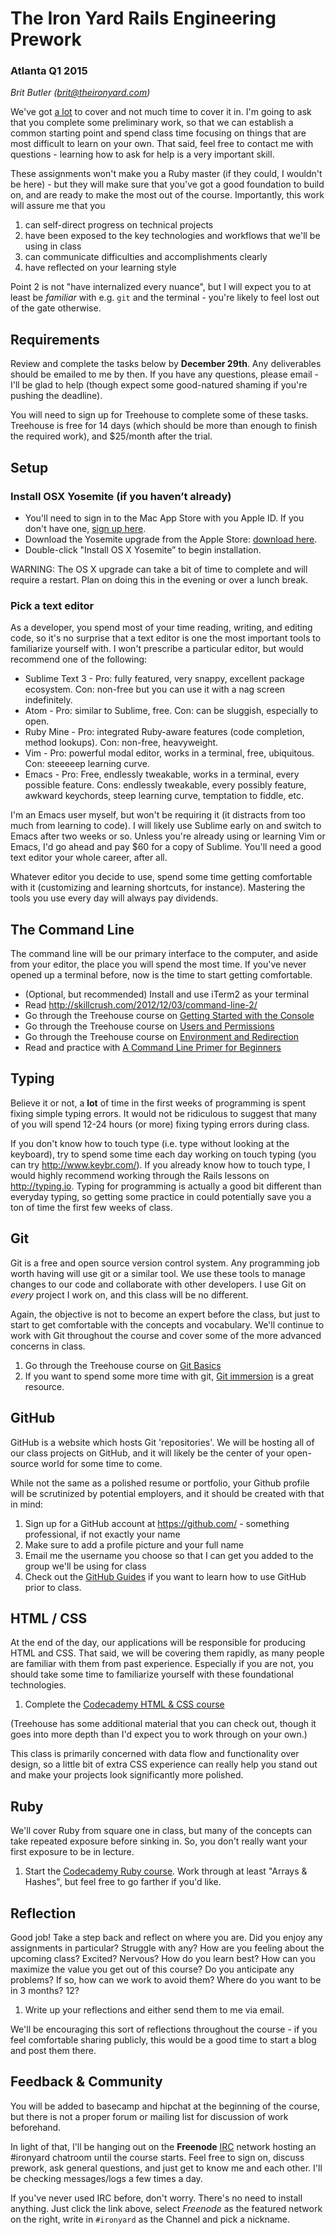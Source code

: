 # The Iron Yard Rails Engineering Prework
### Atlanta Q1 2015

_Brit Butler (brit@theironyard.com)_

We've got
[a lot](https://dgosxlrnzhofi.cloudfront.net/custom_page_images/64/page_images/Rails_Competencies.png?1386276348)
to cover and not much time to cover it in. I'm going to ask that you
complete some preliminary work, so that we can establish a common
starting point and spend class time focusing on things that are most
difficult to learn on your own. That said, feel free to contact me
with questions - learning how to ask for help is a very important
skill.

These assignments won't make you a Ruby master (if they could, I
wouldn't be here) - but they will make sure that you've got a good
foundation to build on, and are ready to make the most out of the
course. Importantly, this work will assure me that you

1. can self-direct progress on technical projects
2. have been exposed to the key technologies and workflows that we'll be using in class
3. can communicate difficulties and accomplishments clearly
4. have reflected on your learning style

Point 2 is not "have internalized every nuance", but I will expect you
to at least be _familiar_ with e.g. `git` and the terminal - you're
likely to feel lost out of the gate otherwise.

## Requirements

Review and complete the tasks below by **December 29th**. Any
deliverables should be emailed to me by then. If you have any
questions, please email - I'll be glad to help (though expect some
good-natured shaming if you're pushing the deadline).

You will need to sign up for Treehouse to complete some of these
tasks. Treehouse is free for 14 days (which should be more than enough
to finish the required work), and $25/month after the trial.

## Setup

### Install OSX Yosemite (if you haven’t already)

* You'll need to sign in to the Mac App Store with you Apple ID. If
  you don't have one, [sign up here](https://appleid.apple.com/).
* Download the Yosemite upgrade from the Apple Store:
  [download here](https://itunes.apple.com/us/app/os-x-yosemite/id915041082?mt=12).
* Double-click "Install OS X Yosemite” to begin installation.

WARNING: The OS X upgrade can take a bit of time to complete and will
require a restart. Plan on doing this in the evening or over a lunch
break.

### Pick a text editor

As a developer, you spend most of your time reading, writing, and
editing code, so it's no surprise that a text editor is one the most
important tools to familiarize yourself with. I won't prescribe a
particular editor, but would recommend one of the following:

* Sublime Text 3 - Pro: fully featured, very snappy, excellent package
  ecosystem. Con: non-free but you can use it with a nag screen indefinitely.
* Atom - Pro: similar to Sublime, free. Con: can be sluggish,
  especially to open.
* Ruby Mine - Pro: integrated Ruby-aware features (code completion,
  method lookups). Con: non-free, heavyweight.
* Vim - Pro: powerful modal editor, works in a terminal, free,
  ubiquitous. Con: steeeeep learning curve.
* Emacs - Pro: Free, endlessly tweakable, works in a terminal, every possible
  feature. Cons: endlessly tweakable, every possibly feature, awkward keychords,
  steep learning curve, temptation to fiddle, etc.

I'm an Emacs user myself, but won't be requiring it (it distracts from
too much from learning to code). I will likely use Sublime early on and
switch to Emacs after two weeks or so. Unless you're already using or
learning Vim or Emacs, I'd go ahead and pay $60 for a copy of Sublime.
You'll need a good text editor your whole career, after all.

Whatever editor you decide to use, spend some time getting comfortable
with it (customizing and learning shortcuts, for instance). Mastering
the tools you use every day will always pay dividends.

## The Command Line

The command line will be our primary interface to the computer, and
aside from your editor, the place you will spend the most time. If
you've never opened up a terminal before, now is the time to start
getting comfortable.

* (Optional, but recommended) Install and use iTerm2 as your terminal
* Read http://skillcrush.com/2012/12/03/command-line-2/
* Go through the Treehouse course on
  [Getting Started with the Console](http://teamtreehouse.com/library/console-foundations#getting-started-with-the-console)
* Go through the Treehouse course on
  [Users and Permissions](http://teamtreehouse.com/library/console-foundations#users-and-permissions)
* Go through the Treehouse course on
  [Environment and Redirection](http://teamtreehouse.com/library/programming/console-foundations#environment-and-redirection)
* Read and practice with
  [A Command Line Primer for Beginners](http://lifehacker.com/5633909/who-needs-a-mouse-learn-to-use-the-command-line-for-almost-anything)

## Typing

Believe it or not, a **lot** of time in the first weeks of programming
is spent fixing simple typing errors. It would not be ridiculous to
suggest that many of you will spend 12-24 hours (or more) fixing
typing errors during class.

If you don't know how to touch type (i.e. type without looking at the
keyboard), try to spend some time each day working on touch typing
(you can try http://www.keybr.com/). If you already know how to touch
type, I would highly recommend working through the Rails lessons on
http://typing.io. Typing for programming is actually a good bit
different than everyday typing, so getting some practice in could
potentially save you a ton of time the first few weeks of class.

## Git

Git is a free and open source version control system. Any programming
job worth having will use git or a similar tool. We use these tools
to manage changes to our code and collaborate with other developers.
I use Git on _every_ project I work on, and this class will be no different.

Again, the objective is not to become an expert before the class, but
just to start to get comfortable with the concepts and
vocabulary. We'll continue to work with Git throughout the course and
cover some of the more advanced concerns in class.

1. Go through the Treehouse course on [Git Basics](http://teamtreehouse.com/library/git-basics)
2. If you want to spend some more time with git, [Git immersion](http://gitimmersion.com/) is a great resource.

## GitHub

GitHub is a website which hosts Git 'repositories'. We will be hosting
all of our class projects on GitHub, and it will likely be the center
of your open-source world for some time to come.

While not the same as a polished resume or portfolio, your Github profile
will be scrutinized by potential employers, and it should be created with that in
mind:

1. Sign up for a GitHub account at https://github.com/ - something professional, if not exactly your name
2. Make sure to add a profile picture and your full name
3. Email me the username you choose so that I can get you added to the group we'll be using for class
4. Check out the [GitHub Guides](https://guides.github.com/) if you want to learn how to use GitHub prior to class.

## HTML / CSS

At the end of the day, our applications will be responsible for
producing HTML and CSS. That said, we will be covering them rapidly,
as many people are familiar with them from past experience. Especially
if you are not, you should take some time to familiarize yourself with
these foundational technologies.

1. Complete the
   [Codecademy HTML & CSS course](http://www.codecademy.com/en/tracks/web)

(Treehouse has some additional material that you can check out, though
it goes into more depth than I'd expect you to work through on your
own.)

This class is primarily concerned with data flow and functionality
over design, so a little bit of extra CSS experience can really help
you stand out and make your projects look significantly more polished.

## Ruby

We'll cover Ruby from square one in class, but many of the concepts
can take repeated exposure before sinking in. So, you don't really
want your first exposure to be in lecture.

1. Start the
   [Codecademy Ruby course](http://www.codecademy.com/en/tracks/ruby). Work
   through at least "Arrays & Hashes", but feel free to go farther if
   you'd like.

## Reflection

Good job! Take a step back and reflect on where you are. Did you enjoy
any assignments in particular? Struggle with any? How are you feeling
about the upcoming class? Excited? Nervous? How do you learn best? How
can you maximize the value you get out of this course? Do you
anticipate any problems? If so, how can we work to avoid them? Where
do you want to be in 3 months? 12?

1. Write up your reflections and either send them to me via email.

We'll be encouraging this sort of reflections throughout the course -
if you feel comfortable sharing publicly, this would be a good time to
start a blog and post them there.

## Feedback & Community

You will be added to basecamp and hipchat at the beginning of the course,
but there is not a proper forum or mailing list for discussion of work beforehand.

In light of that, I'll be hanging out on the **Freenode** [IRC](https://kiwiirc.com/client)
network hosting an #ironyard chatroom until the course starts. Feel free to
sign on, discuss prework, ask general questions, and just get to know me and
each other. I'll be checking messages/logs a few times a day.

If you've never used IRC before, don't worry. There's no need to install anything.
Just click the link above, select *Freenode* as the featured network on the right,
write in `#ironyard` as the Channel and pick a nickname.
